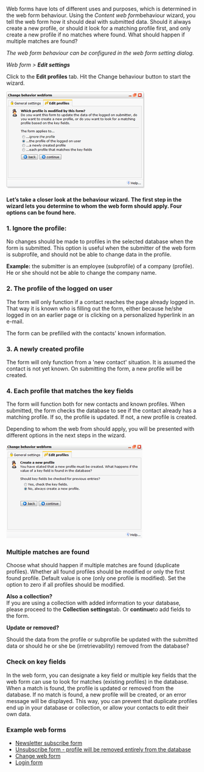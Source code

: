 Web forms have lots of different uses and purposes, which is determined
in the web form behaviour. Using the *Content web form*behaviour wizard,
you tell the web form how it should deal with submitted data. Should it
always create a new profile, or should it look for a matching profile
first, and only create a new profile if no matches where found. What
should happen if multiple matches are found?

*The web form behaviour can be configured in the web form setting
dialog.*

*Web form \> **Edit settings***

Click to the **Edit profiles** tab. Hit the Change behaviour button to
start the wizard.

![Web form behaviour wizard](images/webformbehaviour.png)\
**\
 Let’s take a closer look at the behaviour wizard.** **The first step in
the wizard lets you determine to whom the web form should apply. Four
options can be found here.**

### 1. Ignore the profile:

No changes should be made to profiles in the selected database when the
form is submitted. This option is useful when the submitter of the web
form is subprofile, and should not be able to change data in the
profile.

**Example:** the submitter is an employee (subprofile) of a company
(profile). He or she should not be able to change the company name.

### 2. The profile of the logged on user

The form will only function if a contact reaches the page already logged
in. That way it is known who is filling out the form, either because
he/she logged in on an earlier page or is clicking on a personalized
hyperlink in an e-mail.

The form can be prefilled with the contacts' known information.

### 3. A newly created profile

The form will only function from a 'new contact' situation. It is
assumed the contact is not yet known. On submitting the form, a new
profile will be created.

### 4. Each profile that matches the key fields

The form will function both for new contacts and known profiles. When
submitted, the form checks the database to see if the contact already
has a matching profile. If so, the profile is updated. If not, a new
profile is created.

Depending to whom the web from should apply, you will be presented with
different options in the next steps in the wizard.

![Webform behaviour](images/behaviour2.png)

### Multiple matches are found

Choose what should happen if multiple matches are found (duplicate
profiles). Whether all found profiles should be modified or only the
first found profile. Default value is one (only one profile is
modified). Set the option to zero if all profiles should be modified.

**Also a collection?**\
 If you are using a collection with added information to your database,
please proceed to the **Collection settings**tab. Or **continue**to add
fields to the form.

**Update or removed?**

Should the data from the profile or subprofile be updated with the
submitted data or should he or she be (irretrievability) removed from
the database?

### Check on key fields

In the web form, you can designate a key field or multiple key fields
that the web form can use to look for matches (existing profiles) in the
database. When a match is found, the profile is updated or removed from
the database. If no match is found, a new profile will be created, or an
error message will be displayed. This way, you can prevent that
duplicate profiles end up in your database or collection, or allow your
contacts to edit their own data.

### Example web forms

-   [Newsletter subscribe
    form](./newsletter-sign-up-form)
-   [Unsubscribe form - profile will be removed entirely from the
    database](./unsubscribe-form-remove-profile-entirely)
-   [Change web
    form](./create-change-web-form)
-   [Login
    form](./login-logout-and-forgot-password-form)


